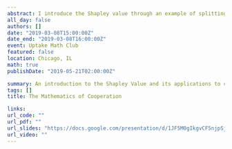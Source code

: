 ```yaml
---
abstract: I introduce the Shapley value through an example of splitting a taxi ride.
all_day: false
authors: []
date: "2019-03-08T15:00:00Z"
date_end: "2019-03-08T16:00:00Z"
event: Uptake Math Club
featured: false
location: Chicago, IL
math: true
publishDate: "2019-05-21T02:00:00Z"

summary: An introduction to the Shapley Value and its applications to cooperation and machine learning.
tags: []
title: The Mathematics of Cooperation

links:
url_code: ""
url_pdf: ""
url_slides: "https://docs.google.com/presentation/d/1JF5M0gIkgvCF5njpSj_vTxaj_OWx8zPd_y0wPMLnPzQ/"
url_video: ""
---
```

